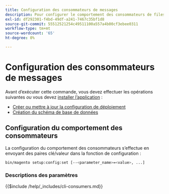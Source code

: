 ```yaml
---
title: Configuration des consommateurs de messages
description: Pour configurer le comportement des consommateurs de files d’attente de messages d’Adobe Commerce, procédez comme suit.
exl-id: df292301-f4bd-49df-a241-7467c35bf1d8
source-git-commit: 55512521254c49511100a557a4b00cf3ebee0311
workflow-type: tm+mt
source-wordcount: '65'
ht-degree: 0%

---
```


# Configuration des consommateurs de messages

Avant d’exécuter cette commande, vous devez effectuer les opérations suivantes *ou* vous devez [installer l’application](../advanced.md) :

* [Créer ou mettre à jour la configuration de déploiement](deployment.md)
* [Création du schéma de base de données](database.md)

## Configuration du comportement des consommateurs

La configuration du comportement des consommateurs s’effectue en envoyant des paires clé/valeur dans la fonction de configuration :

```bash
bin/magento setup:config:set [--<parameter_name>=<value>, ...]
```

### Descriptions des paramètres

{{$include /help/_includes/cli-consumers.md}}

<!-- Last updated from includes: 2022-09-12 09:38:25 -->
